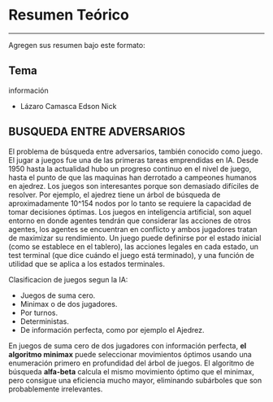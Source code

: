 # Resumen Teórico
----

Agregen sus resumen bajo este formato:

## Tema

información


* Lázaro Camasca Edson Nick 
## BUSQUEDA ENTRE ADVERSARIOS

El problema de búsqueda entre adversarios, también conocido como juego. El jugar a juegos fue una de las primeras tareas emprendidas en IA. Desde 1950 hasta la actualidad hubo un progreso continuo en el nivel de juego, hasta el punto de que las maquinas han derrotado a campeones humanos en ajedrez. Los juegos son interesantes porque son demasiado difíciles de resolver. Por ejemplo, el ajedrez tiene un árbol de búsqueda de aproximadamente 10^154 nodos por lo tanto se requiere la capacidad de tomar decisiones óptimas.
Los juegos en inteligencia artificial, son aquel entorno en donde agentes tendrán que considerar las acciones de otros agentes, los agentes se encuentran en conflicto y ambos jugadores tratan de maximizar su rendimiento.
Un juego puede definirse por el estado inicial (como se establece en el tablero), las acciones legales en cada estado, un test terminal (que dice cuándo el juego está terminado), y una función de utilidad que se aplica a los estados terminales.

Clasificacion de juegos segun la IA:
+ Juegos de suma cero.
+ Minimax o de dos jugadores.
+ Por turnos.
+ Deterministas.
+ De información perfecta, como por ejemplo el Ajedrez.

En juegos de suma cero de dos jugadores con información perfecta, **el algoritmo minimax** puede seleccionar movimientos óptimos usando una enumeración primero en profundidad del árbol de juegos.
El algoritmo de búsqueda **alfa-beta** calcula el mismo movimiento óptimo que el minimax, pero consigue una eficiencia mucho mayor, eliminando subárboles que son probablemente irrelevantes.
